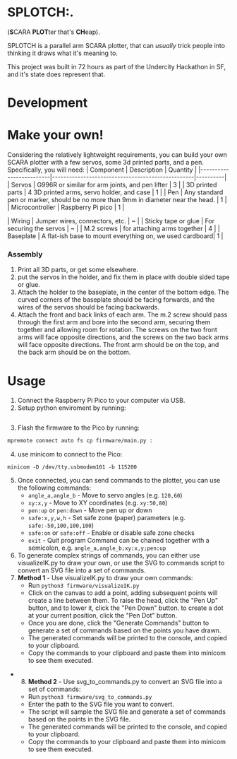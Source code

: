 # SPLOTCH:.
(**S**CARA **PLOT**ter that's **CH**eap).

SPLOTCH is a parallel arm SCARA plotter, that can *usually* trick people into thinking it draws what it's meaning to.

This project was built in 72 hours as part of the Undercity Hackathon in SF, and it's state does represent that.

# Development



# Make your own!
Considering the relatively lightweight requirements, you can build your own SCARA plotter with a few servos, some 3d printed parts, and a pen. Specifically, you will need:
| Component               | Description                                      | Quantity |
|-------------------------|--------------------------------------------------|----------|
| Servos                  | G996R or similar for arm joints, and pen lifter             | 3       |
| 3D printed parts        | 4 3D printed arms, servo holder, and case                              | 1        |
| Pen                     | Any standard pen or marker, should be no more than 9mm in diameter near the head.                        | 1        |
| Microcontroller         | Raspberry Pi pico                | 1        |

| Wiring                  | Jumper wires, connectors, etc.                   | ~ |
| Sticky tape or glue | For securing the servos | ~ |
| M.2 screws | for attaching arms together | 4 |
| Baseplate | A flat-ish base to mount everything on, we used cardboard| 1 |

### Assembly
1. Print all 3D parts, or get some elsewhere.
2. put the servos in the holder, and fix them in place with double sided tape or glue.
3. Attach the holder to the baseplate, in the center of the bottom edge. The curved corners of the baseplate should be facing forwards, and the wires of the servos should be facing backwards.
4. Attach the front and back links of each arm. The m.2 screw should pass through the first arm and bore into the second arm, securing them together and allowing room for rotation. The screws on the two front arms will face opposite directions, and the screws on the two back arms will face opposite directions.
The front arm should be on the top, and the back arm should be on the bottom.


# Usage
1. Connect the Raspberry Pi Pico to your computer via USB.
2. Setup python enviroment by running:
```pip install -r requirements.txt
```
3. Flash the firmware to the Pico by running:
```bash
mpremote connect auto fs cp firmware/main.py :
```

4. use minicom to connect to the Pico:
```
minicom -D /dev/tty.usbmodem101 -b 115200
```
5. Once connected, you can send commands to the plotter, you can use the following commands:
   - `angle_a,angle_b` - Move to servo angles (e.g. `120,60`)
   - `xy:x,y` - Move to XY coordinates (e.g. `xy:50,80`)
   - `pen:up` or `pen:down` - Move pen up or down
   - `safe:x,y,w,h` - Set safe zone (paper) parameters (e.g. `safe:-50,100,100,100`)
   - `safe:on` or `safe:off` - Enable or disable safe zone checks
   - `exit` - Quit program
  Command can be chained together with a semicolon, e.g. `angle_a,angle_b;xy:x,y;pen:up`
6. To generate complex strings of commands, you can either use visualizeIK.py to draw your own, or use the SVG to commands script to convert an SVG file into a set of commands.
7. **Method 1** - Use visualizeIK.py to draw your own commands:
   - Run `python3 firmware/visualizeIK.py`
   - Click on the canvas to add a point, adding subsequent points will create a line between them. To raise the head, click the "Pen Up" button, and to lower it, click the "Pen Down" button. to create a dot at your current position, click the "Pen Dot" button.
   - Once you are done, click the "Generate Commands" button to generate a set of commands based on the points you have drawn.
   - The generated commands will be printed to the console, and copied to your clipboard.
   - Copy the commands to your clipboard and paste them into minicom to see them executed.
- 8. **Method 2** - Use svg_to_commands.py to convert an SVG file into a set of commands:
   - Run `python3 firmware/svg_to_commands.py`
   - Enter the path to the SVG file you want to convert.
   - The script will sample the SVG file and generate a set of commands based on the points in the SVG file.
   - The generated commands will be printed to the console, and copied to your clipboard.
   - Copy the commands to your clipboard and paste them into minicom to see them executed.
